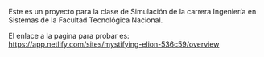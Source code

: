 Este es un proyecto para la clase de Simulación de la carrera Ingeniería en Sistemas de 
la Facultad Tecnológica Nacional.

El enlace a la pagina para probar es: 
  https://app.netlify.com/sites/mystifying-elion-536c59/overview
